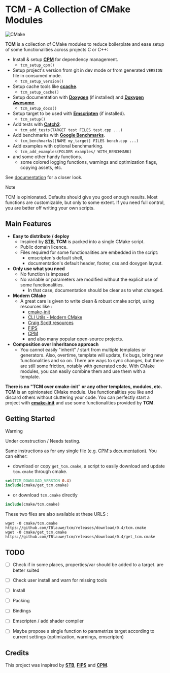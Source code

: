 # TCM - A Collection of CMake Modules

![CMake](https://img.shields.io/badge/CMake%20%3E%3D%203.26-%23008FBA.svg?style=for-the-badge&logo=cmake&logoColor=white)

__TCM__ is a collection of CMake modules to reduce boilerplate and ease setup of some functionalities across projects C or C++:

* Install & setup __[CPM](https://github.com/cpm-cmake/CPM.cmake)__ for dependency management.
  * `tcm_setup_cpm()`
* Setup project's version from git in dev mode or from generated `VERSION` file in consumed mode.
  * `tcm_setup_version()`
* Setup cache tools like __[ccache](https://ccache.dev/)__.
  * `tcm_setup_cache()`
* Setup documentation with __[Doxygen](https://www.doxygen.nl/)__ (if installed) and __[Doxygen Awesome](https://github.com/jothepro/doxygen-awesome-css)__.
  * `tcm_setup_docs()`
* Setup target to be used with __[Emscripten](https://emscripten.org)__ (if installed).
  * `tcm_setup()`
* Add tests with __[Catch2](https://github.com/catchorg/Catch2)__.
  * `tcm_add_tests(TARGET test FILES test.cpp ...)`
* Add benchmarks with __[Google Benchmarks](https://github.com/google/benchmark)__.
  * `tcm_benchmarks([NAME my_target] FILES bench.cpp ...)`
* Add examples with optional benchmarking.
  * `tcm_add_examples(FOLDER examples/ WITH_BENCHMARK)`
* and some other handy functions.
  * some colored logging functions, warnings and optimization flags, copying assets, etc.

See [documentation](TODO) for a closer look.

> [!NOTE]
>
> TCM is opinionated.
> Defaults should give you good enough results.
> Most functions are customizable, but only to some extent.
> If you need full control, you are better off writing your own scripts.


## Main Features

* __Easy to distribute / deploy__ 
  * Inspired by __[STB](https://github.com/nothings/stb)__, __TCM__ is packed into a single CMake script.
  * Public domain licence.
  * Files required for some functionalities are embedded in the script:
    * emscripten's default shell,
    * documentation's default header, footer, css and doxygen layout.
* __Only use what you need__
  * No function is imposed
  * No variable or parameters are modified without the explicit use of some functionalities.
    * In that case, documentation should be clear as to what changed.
* __Modern CMake__
  * A great care is given to write clean & robust cmake script, using resources like :
    * [cmake-init](https://github.com/friendlyanon/cmake-init)
    * [CLI Utils - Modern CMake](https://cliutils.gitlab.io/modern-cmake/README.html)
    * [Craig Scott resources](https://crascit.com/2019/10/16/cppcon-2019-deep-cmake-for-library-authors/)
    * [FIPS](https://github.com/floooh/fips)
    * [CPM](https://github.com/cpm-cmake/CPM.cmake)
    * and also many popular open-source projects.
* __Composition over Inheritance approach__
  * You cannot easily "inherit" / start from multiple templates or generators.
    Also, overtime, template will update, fix bugs, bring new functionalities and so on.
    There are ways to sync changes, but there are still some friction, notably with generated code.
    With CMake modules, you can easily combine them and use them with a template.

__There is no "TCM over cmake-init" or any other templates, modules, etc.__
__TCM__ is an opinionated CMake module. Use functionalities you like and discard others without cluttering your code.
You can perfectly start a project with __[cmake-init](https://github.com/friendlyanon/cmake-init)__ and use some functionalities provided by __TCM__.


## Getting Started

> [!WARNING]
>
> Under construction / Needs testing.

Same instructions as for any single file (e.g. [CPM's documentation](https://github.com/cpm-cmake/CPM.cmake?tab=readme-ov-file#adding-cpm)).
You can either:

* download or copy `get_tcm.cmake`, a script to easily download and update `tcm.cmake` through cmake.
 
```cmake
set(TCM_DOWNLOAD_VERSION 0.4)
include(cmake/get_tcm.cmake)
```

* or download `tcm.cmake` directly

```cmake
include(cmake/tcm.cmake)
```

These two files are also available at these URLS :

```
wget -O cmake/tcm.cmake https://github.com/TBlauwe/tcm/releases/download/0.4/tcm.cmake
wget -O cmake/get_tcm.cmake https://github.com/TBlauwe/tcm/releases/download/0.4/get_tcm.cmake
```


## TODO

- [ ] Check if in some places, properties/var should be added to a target. are better suited 
- [ ] Check user install and warn for missing tools
- [ ] Install
- [ ] Packing
- [ ] Bindings
- [ ] Emscripten / add shader compiler
- [ ] Maybe propose a single function to parametrize target according to current settings (optimization, warnings, emscripten)


## Credits

This project was inspired by __[STB](https://github.com/nothings/stb)__, __[FIPS](https://github.com/floooh/fips)__ and __[CPM](https://github.com/cpm-cmake/CPM.cmake)__.

